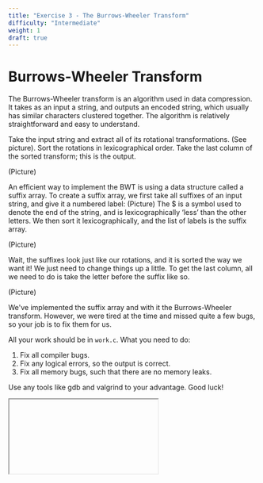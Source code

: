 ```yaml
---
title: "Exercise 3 - The Burrows-Wheeler Transform"
difficulty: "Intermediate"
weight: 1
draft: true
---
```

# Burrows-Wheeler Transform

The Burrows-Wheeler transform is an algorithm used in data compression. It takes as an input a string, and outputs an encoded string, which usually has similar characters clustered together. The algorithm is relatively straightforward and easy to understand.

Take the input string and extract all of its rotational transformations. (See picture).
Sort the rotations in lexicographical order.
Take the last column of the sorted transform; this is the output.

(Picture)

An efficient way to implement the BWT is using a data structure called a suffix array. To create a suffix array, we first take all suffixes of an input string, and give it a numbered label:
(Picture)
The $ is a symbol used to denote the end of the string, and is lexicographically ‘less’ than the other letters. We then sort it lexicographically, and the list of labels is the suffix array.

(Picture)

Wait, the suffixes look just like our rotations, and it is sorted the way we want it! We just need to change things up a little. To get the last column, all we need to do is take the letter before the suffix like so.

(Picture)

We've implemented the suffix array and with it the Burrows-Wheeler transform. However, we were tired at the time and missed quite a few bugs, so your job is to fix them for us.

All your work should be in `work.c`. What you need to do:

1. Fix all compiler bugs.
2. Fix any logical errors, so the output is correct.
3. Fix all memory bugs, such that there are no memory leaks.

Use any tools like gdb and valgrind to your advantage. Good luck!

<iframe></iframe>